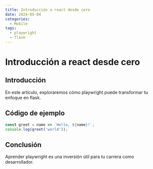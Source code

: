 ```yaml
---
title: Introducción a react desde cero
date: 2024-05-04
categories:
  - Mobile
tags:
  - playwright
  - flask
---
```


# Introducción a react desde cero

## Introducción

En este artículo, exploraremos cómo playwright puede transformar tu enfoque en flask.

## Código de ejemplo

```javascript
const greet = name => `Hello, ${name}!`;
console.log(greet('world'));
```

## Conclusión

Aprender playwright es una inversión útil para tu carrera como desarrollador.